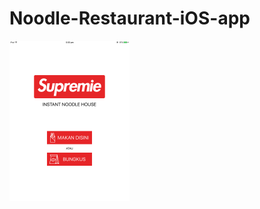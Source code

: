 # Noodle-Restaurant-iOS-app

<img src="https://github.com/jigar007/Noodle-Restaurant-iOS-app/blob/master/Final_Screenshots/1.PNG" width="192" height="256">
